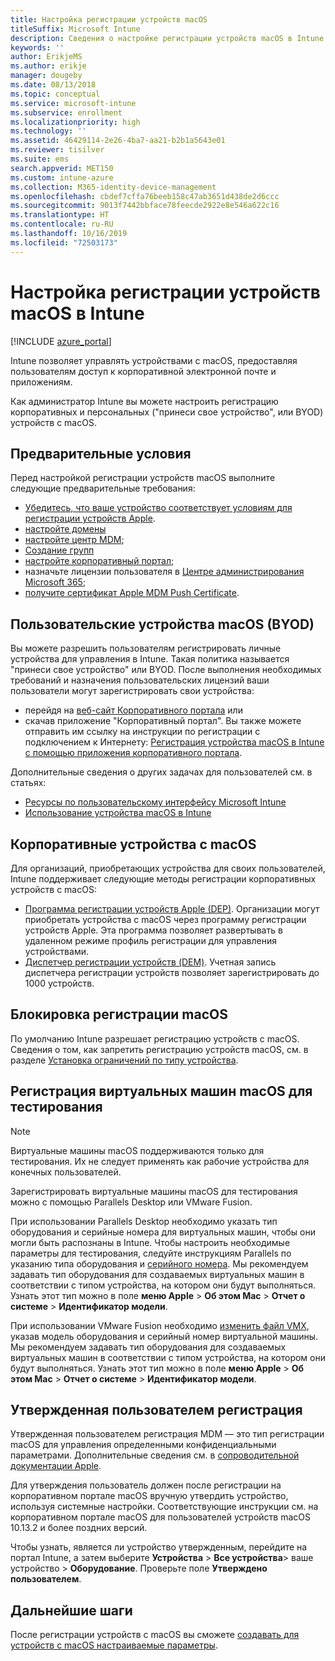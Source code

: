 ```yaml
---
title: Настройка регистрации устройств macOS
titleSuffix: Microsoft Intune
description: Сведения о настройке регистрации устройств macOS в Intune.
keywords: ''
author: ErikjeMS
ms.author: erikje
manager: dougeby
ms.date: 08/13/2018
ms.topic: conceptual
ms.service: microsoft-intune
ms.subservice: enrollment
ms.localizationpriority: high
ms.technology: ''
ms.assetid: 46429114-2e26-4ba7-aa21-b2b1a5643e01
ms.reviewer: tisilver
ms.suite: ems
search.appverid: MET150
ms.custom: intune-azure
ms.collection: M365-identity-device-management
ms.openlocfilehash: cbdef7cffa76beeb158c47ab3651d438de2d6ccc
ms.sourcegitcommit: 9013f7442bbface78feecde2922e8e546a622c16
ms.translationtype: HT
ms.contentlocale: ru-RU
ms.lasthandoff: 10/16/2019
ms.locfileid: "72503173"
---
```

# <a name="set-up-enrollment-for-macos-devices-in-intune"></a>Настройка регистрации устройств macOS в Intune

[!INCLUDE [azure_portal](../includes/azure_portal.md)]

Intune позволяет управлять устройствами с macOS, предоставляя пользователям доступ к корпоративной электронной почте и приложениям.

Как администратор Intune вы можете настроить регистрацию корпоративных и персональных ("принеси свое устройство", или BYOD) устройств с macOS. 

## <a name="prerequisites"></a>Предварительные условия

Перед настройкой регистрации устройств macOS выполните следующие предварительные требования:

- [Убедитесь, что ваше устройство соответствует условиям для регистрации устройств Apple](https://support.apple.com/en-us/HT204142#eligibility).
- [настройте домены](../fundamentals/custom-domain-name-configure.md)
- [настройте центр MDM](../fundamentals/mdm-authority-set.md);
- [Создание групп](../fundamentals/groups-add.md)
- [настройте корпоративный портал](../apps/company-portal-app.md);
- назначьте лицензии пользователя в [Центре администрирования Microsoft 365](http://go.microsoft.com/fwlink/p/?LinkId=698854);
- [получите сертификат Apple MDM Push Certificate](../enrollment/apple-mdm-push-certificate-get.md).

## <a name="user-owned-macos-devices-byod"></a>Пользовательские устройства macOS (BYOD)

Вы можете разрешить пользователям регистрировать личные устройства для управления в Intune. Такая политика называется "принеси свое устройство" или BYOD. После выполнения необходимых требований и назначения пользовательских лицензий ваши пользователи могут зарегистрировать свои устройства:
- перейдя на [веб-сайт Корпоративного портала](https://portal.manage.microsoft.com) или
- скачав приложение "Корпоративный портал".
Вы также можете отправить им ссылку на инструкции по регистрации с подключением к Интернету: [Регистрация устройства macOS в Intune с помощью приложения корпоративного портала](https://docs.microsoft.com/intune-user-help/enroll-your-device-in-intune-macos).

Дополнительные сведения о других задачах для пользователей см. в статьях:

- [Ресурсы по пользовательскому интерфейсу Microsoft Intune](../fundamentals/end-user-educate.md)
- [Использование устройства macOS в Intune](/intune-user-help/using-your-macos-device-with-intune)

## <a name="company-owned-macos-devices"></a>Корпоративные устройства с macOS
Для организаций, приобретающих устройства для своих пользователей, Intune поддерживает следующие методы регистрации корпоративных устройств с macOS:
- [Программа регистрации устройств Apple (DEP)](device-enrollment-program-enroll-macos.md). Организации могут приобретать устройства с macOS через программу регистрации устройств Apple. Эта программа позволяет развертывать в удаленном режиме профиль регистрации для управления устройствами.
- [Диспетчер регистрации устройств (DEM)](device-enrollment-manager-enroll.md). Учетная запись диспетчера регистрации устройств позволяет зарегистрировать до 1000 устройств.

## <a name="block-macos-enrollment"></a>Блокировка регистрации macOS
По умолчанию Intune разрешает регистрацию устройств с macOS. Сведения о том, как запретить регистрацию устройств macOS, см. в разделе [Установка ограничений по типу устройства](enrollment-restrictions-set.md).

## <a name="enroll-virtual-macos-machines-for-testing"></a>Регистрация виртуальных машин macOS для тестирования

> [!NOTE]
> Виртуальные машины macOS поддерживаются только для тестирования. Их не следует применять как рабочие устройства для конечных пользователей. 

Зарегистрировать виртуальные машины macOS для тестирования можно с помощью Parallels Desktop или VMware Fusion. 

При использовании Parallels Desktop необходимо указать тип оборудования и серийные номера для виртуальных машин, чтобы они могли быть распознаны в Intune. Чтобы настроить необходимые параметры для тестирования, следуйте инструкциям Parallels по указанию типа оборудования и [серийного номера](http://kb.parallels.com/123455). Мы рекомендуем задавать тип оборудования для создаваемых виртуальных машин в соответствии с типом устройства, на котором они будут выполняться. Узнать этот тип можно в поле **меню Apple** > **Об этом Mac** > **Отчет о системе** > **Идентификатор модели**. 

При использовании VMware Fusion необходимо [изменить файл VMX](https://kb.vmware.com/s/article/1014782), указав модель оборудования и серийный номер виртуальной машины. Мы рекомендуем задавать тип оборудования для создаваемых виртуальных машин в соответствии с типом устройства, на котором они будут выполняться. Узнать этот тип можно в поле **меню Apple** > **Об этом Mac** > **Отчет о системе** > **Идентификатор модели**. 

## <a name="user-approved-enrollment"></a>Утвержденная пользователем регистрация

Утвержденная пользователем регистрация MDM — это тип регистрации macOS для управления определенными конфиденциальными параметрами. Дополнительные сведения см. в [сопроводительной документации Apple](https://support.apple.com/HT208019).

Для утверждения пользователь должен после регистрации на корпоративном портале macOS вручную утвердить устройство, используя системные настройки. Соответствующие инструкции см. на корпоративном портале macOS для пользователей устройств macOS 10.13.2 и более поздних версий.

Чтобы узнать, является ли устройство утвержденным, перейдите на портал Intune, а затем выберите **Устройства** > **Все устройства**> ваше устройство > **Оборудование**. Проверьте поле **Утверждено пользователем**.

## <a name="next-steps"></a>Дальнейшие шаги

После регистрации устройств с macOS вы сможете [создавать для устройств с macOS настраиваемые параметры](../configuration/custom-settings-macos.md).
